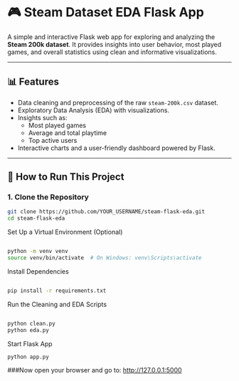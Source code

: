 # 🎮 Steam Dataset EDA Flask App

A simple and interactive Flask web app for exploring and analyzing the **Steam 200k dataset**. It provides insights into user behavior, most played games, and overall statistics using clean and informative visualizations.

---

## 📊 Features

- Data cleaning and preprocessing of the raw `steam-200k.csv` dataset.
- Exploratory Data Analysis (EDA) with visualizations.
- Insights such as:
  - Most played games
  - Average and total playtime
  - Top active users
- Interactive charts and a user-friendly dashboard powered by Flask.

---

## 🚀 How to Run This Project

### 1. Clone the Repository

```bash
git clone https://github.com/YOUR_USERNAME/steam-flask-eda.git
cd steam-flask-eda
```
Set Up a Virtual Environment (Optional)
```bash

python -m venv venv
source venv/bin/activate  # On Windows: venv\Scripts\activate
```

Install Dependencies
```bash

pip install -r requirements.txt

```

 Run the Cleaning and EDA Scripts
```bash

python clean.py
python eda.py
```
Start Flask App
```bash
python app.py
```

###Now open your browser and go to: http://127.0.0.1:5000
